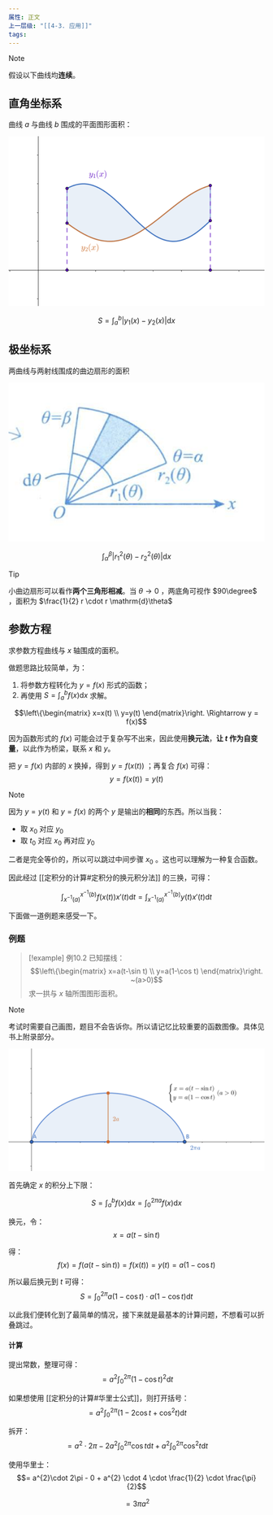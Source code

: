 ```yaml
---
属性: 正文
上一层级: "[[4-3. 应用]]"
tags:
---
```


> [!note] 
> 假设以下曲线均**连续**。

## 直角坐标系

曲线 $a$ 与曲线 $b$ 围成的平面图形面积：

![area1](assets/int_area_1.png)

$$S = \int^{b}_{a} |y_{1}(x) - y_{2}(x)| \mathrm{d}x$$

## 极坐标系

两曲线与两射线围成的曲边扇形的面积

![area2](assets/int_area_2.png)

$$\int^{\beta}_{\alpha} |r_{1}^{2}(\theta) - r_{2}^{2}(\theta)| \mathrm{d}x$$

> [!tip] 
> 
> 小曲边扇形可以看作**两个三角形相减**。当 $\theta \to 0$ ，两底角可视作 $90\degree$ ，面积为 $\frac{1}{2} r \cdot r \mathrm{d}\theta$

## 参数方程

求参数方程曲线与 $x$ 轴围成的面积。

做题思路比较简单，为：

1.  将参数方程转化为 $y=f(x)$ 形式的函数；
2.  再使用 $S = \int^{b}_{a} f(x) \mathrm{d}x$ 求解。

$$\left\{\begin{matrix} x=x(t) \\ y=y(t) \end{matrix}\right. \Rightarrow y = f(x)$$

因为函数形式的 $f(x)$ 可能会过于复杂写不出来，因此使用**换元法**，**让 $t$ 作为自变量**，以此作为桥梁，联系 $x$ 和 $y$。

把 $y=f(x)$ 内部的 $x$ 换掉，得到 $y=f(x(t))$ ；再复合 $f(x)$ 可得： $$y = f(x(t)) = y(t)$$

> [!note] 
> 因为 $y=y(t)$ 和 $y=f(x)$ 的两个 $y$ 是输出的**相同**的东西。所以当我：
> 
> - 取 $x_{0}$ 对应 $y_{0}$ 
> - 取 $t_{0}$ 对应 $x_{0}$ 再对应 $y_{0}$
> 
> 二者是完全等价的，所以可以跳过中间步骤 $x_0$ 。这也可以理解为一种复合函数。

因此经过 [[定积分的计算#定积分的换元积分法]] 的三换，可得：

$$\int^{x^{-1}(b)}_{x^{-1}(a)}f(x(t)) x'(t) \mathrm{d}t = \int^{x^{-1}(b)}_{x^{-1}(a)} y(t) x'(t) \mathrm{d}t$$

下面做一道例题来感受一下。

### 例题

> [!example] 例10.2
> 已知摆线：$$\left\{\begin{matrix} x=a(t-\sin t) \\ y=a(1-\cos t) \end{matrix}\right. ~(a>0)$$ 求一拱与 $x$ 轴所围图形面积。

> [!note] 
> 考试时需要自己画图，题目不会告诉你。所以请记忆比较重要的函数图像。具体见书上附录部分。
> 
> ![int area 3](assets/int_area_3.png)

首先确定 $x$ 的积分上下限：

$$S = \int^{b}_{a} f(x) \mathrm{d}x = \int^{2\pi a}_{0} f(x)  \mathrm{d}x$$

换元，令： $$x = a(t-\sin t)$$

得： $$f(x) = f(a(t-\sin t)) = f(x(t)) = y(t) = a(1 - \cos t)$$

所以最后换元到 $t$ 可得： $$S = \int^{2\pi}_{0} a(1-\cos t) \cdot a (1-\cos t) \mathrm{d}t$$

以此我们便转化到了最简单的情况，接下来就是最基本的计算问题，不想看可以折叠跳过。

#### 计算

提出常数，整理可得： $$= a^{2} \int^{2\pi}_{0} (1-\cos t)^{2} \mathrm{d}t$$

如果想使用 [[定积分的计算#华里士公式]]，则打开括号： $$= a^{2} \int^{2\pi}_{0} (1 - 2\cos t + \cos^2t) \mathrm{d}t$$

拆开： $$= a^{2}\cdot 2\pi - 2a^{2}\int^{2\pi}_{0} \cos t \mathrm{d}t + a^{2} \int^{2\pi}_{0} \cos^2t \mathrm{d}t$$

使用华里士： $$= a^{2}\cdot 2\pi - 0 + a^{2} \cdot 4 \cdot \frac{1}{2} \cdot \frac{\pi}{2}$$

$$= 3 \pi a^{2}$$

